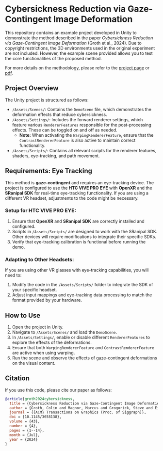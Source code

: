 # Cybersickness Reduction via Gaze-Contingent Image Deformation

This repository contains an example project developed in Unity to demonstrate the method described in the paper *Cybersickness Reduction via Gaze-Contingent Image Deformation* (Groth et al., 2024). Due to copyright restrictions, the 3D environments used in the original experiment are not included. However, the example scene provided allows you to test the core functionalities of the proposed method.

For more details on the methodology, please refer to the [project page](https://graphics.tu-bs.de/publications/groth2024cybersickness) or [pdf](https://graphics.tu-bs.de/upload/publications/TOG24_Groth_sickness.pdf).

## Project Overview
The Unity project is structured as follows:

- `/Assets/Scenes/`: Contains the `DemoScene` file, which demonstrates the deformation effects that reduce cybersickness.
- `/Assets/Settings/`: Includes the forward renderer settings, which feature various `RendererFeatures` responsible for the post-processing effects. These can be toggled on and off as needed.
    - **Note:** When activating the `WarpingRendererFeature`, ensure that the `ContrastRendererFeature` is also active to maintain correct functionality.
- `/Assets/Scripts/`: Contains all relevant scripts for the renderer features, shaders, eye-tracking, and path movement.

## Requirements: Eye Tracking

This method is **gaze-contingent** and requires an eye-tracking device. The project is configured to use the **HTC VIVE PRO EYE** with **OpenXR** and the **SRanipal SDK** for real-time eye-tracking functionality. If you are using a different VR headset, adjustments to the code might be necessary.

### Setup for HTC VIVE PRO EYE:
1. Ensure that **OpenXR** and **SRanipal SDK** are correctly installed and configured.
2. Scripts in `/Assets/Scripts/` are designed to work with the SRanipal SDK. Other devices will require modifications to integrate their specific SDKs.
3. Verify that eye-tracking calibration is functional before running the demo.

### Adapting to Other Headsets:
If you are using other VR glasses with eye-tracking capabilities, you will need to:
1. Modify the code in the `/Assets/Scripts/` folder to integrate the SDK of your specific headset.
2. Adjust input mappings and eye-tracking data processing to match the format provided by your hardware.

## How to Use
1. Open the project in Unity.
2. Navigate to `/Assets/Scenes/` and load the `DemoScene`.
3. In `/Assets/Settings/`, enable or disable different `RendererFeatures` to explore the effects of the deformations.
4. Ensure that both `WarpingRendererFeature` and `ContrastRendererFeature` are active when using warping.
5. Run the scene and observe the effects of gaze-contingent deformations on the visual content.

## Citation
If you use this code, please cite our paper as follows:

```bibtex
@article{groth2024cybersickness,
  title = {Cybersickness Reduction via Gaze-Contingent Image Deformation},
  author = {Groth, Colin and Magnor, Marcus and Grogorick, Steve and Eisemann, Martin and Didyk, Piotr},
  journal = {{ACM} Transactions on Graphics (Proc. of Siggraph)},
  doi = {10.1145/3658138},
  volume = {43},
  number = {4},
  pages = {1--14},
  month = {Jul},
  year = {2024}
}
